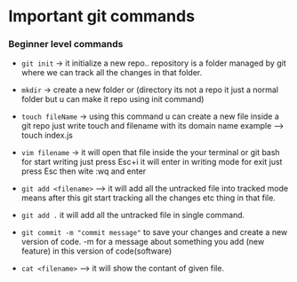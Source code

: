 # Important git commands

### Beginner level commands

- `git init` -> it initialize a new repo.. repository is a folder managed by git where we can track all the changes in that folder.


- `mkdir` -> create a new folder or (directory its not a repo it just a normal folder but u can make it repo using init command)

-  `touch fileName` -> using this command u can create a new file inside a git repo just write touch and filename with its domain name example --> touch index.js

- `vim filename` -> it will open that file inside the your terminal or git bash for start writing just press Esc+i it will enter in writing mode for exit just press Esc then wite :wq and enter 

- `git add <filename>` --> it will add all the untracked file into tracked mode means after this git start tracking all the changes etc thing in that file.


- `git add .` it will add all the untracked file in single command.


- `git commit -m "commit message"` to save your changes and create a new version of code. -m for a message about something you add (new feature) in this version of code(software)

- `cat <filename>` --> it will show the contant of given file.






